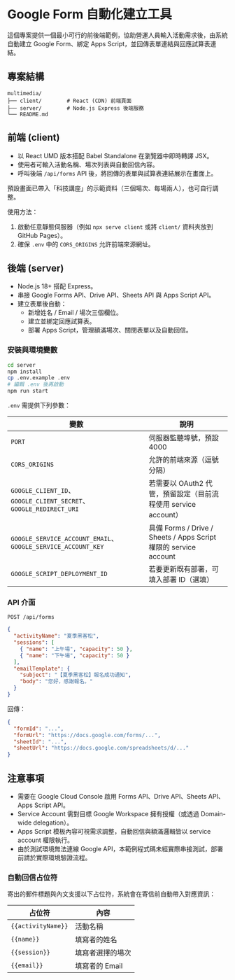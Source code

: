 # Google Form 自動化建立工具

這個專案提供一個最小可行的前後端範例，協助營運人員輸入活動需求後，由系統自動建立 Google Form、綁定 Apps Script，並回傳表單連結與回應試算表連結。

## 專案結構

```
multimedia/
├── client/        # React (CDN) 前端頁面
├── server/        # Node.js Express 後端服務
└── README.md
```

## 前端 (client)

- 以 React UMD 版本搭配 Babel Standalone 在瀏覽器中即時轉譯 JSX。
- 使用者可輸入活動名稱、場次列表與自動回信內容。
- 呼叫後端 `/api/forms` API 後，將回傳的表單與試算表連結展示在畫面上。

預設畫面已帶入「科技講座」的示範資料（三個場次、每場兩人），也可自行調整。

使用方法：

1. 啟動任意靜態伺服器（例如 `npx serve client` 或將 `client/` 資料夾放到 GitHub Pages）。
2. 確保 `.env` 中的 `CORS_ORIGINS` 允許前端來源網址。

## 後端 (server)

- Node.js 18+ 搭配 Express。
- 串接 Google Forms API、Drive API、Sheets API 與 Apps Script API。
- 建立表單後自動：
  - 新增姓名 / Email / 場次三個欄位。
  - 建立並綁定回應試算表。
  - 部署 Apps Script，管理額滿場次、關閉表單以及自動回信。

### 安裝與環境變數

```bash
cd server
npm install
cp .env.example .env
# 編輯 .env 後再啟動
npm run start
```

`.env` 需提供下列參數：

| 變數 | 說明 |
| ---- | ---- |
| `PORT` | 伺服器監聽埠號，預設 4000 |
| `CORS_ORIGINS` | 允許的前端來源（逗號分隔） |
| `GOOGLE_CLIENT_ID`、`GOOGLE_CLIENT_SECRET`、`GOOGLE_REDIRECT_URI` | 若需要以 OAuth2 代管，預留設定（目前流程使用 service account） |
| `GOOGLE_SERVICE_ACCOUNT_EMAIL`、`GOOGLE_SERVICE_ACCOUNT_KEY` | 具備 Forms / Drive / Sheets / Apps Script 權限的 service account |
| `GOOGLE_SCRIPT_DEPLOYMENT_ID` | 若要更新既有部署，可填入部署 ID（選填） |

### API 介面

`POST /api/forms`

```json
{
  "activityName": "夏季黑客松",
  "sessions": [
    { "name": "上午場", "capacity": 50 },
    { "name": "下午場", "capacity": 50 }
  ],
  "emailTemplate": {
    "subject": "【夏季黑客松】報名成功通知",
    "body": "您好，感謝報名。"
  }
}
```

回傳：

```json
{
  "formId": "...",
  "formUrl": "https://docs.google.com/forms/...",
  "sheetId": "...",
  "sheetUrl": "https://docs.google.com/spreadsheets/d/..."
}
```

## 注意事項

- 需要在 Google Cloud Console 啟用 Forms API、Drive API、Sheets API、Apps Script API。
- Service Account 需對目標 Google Workspace 擁有授權（或透過 Domain-wide delegation）。
- Apps Script 模板內容可視需求調整，自動回信與額滿邏輯皆以 service account 權限執行。
- 由於測試環境無法連線 Google API，本範例程式碼未經實際串接測試，部署前請於實際環境驗證流程。

### 自動回信占位符

寄出的郵件標題與內文支援以下占位符，系統會在寄信前自動帶入對應資訊：

| 占位符 | 內容 |
| ------ | ---- |
| `{{activityName}}` | 活動名稱 |
| `{{name}}` | 填寫者的姓名 |
| `{{session}}` | 填寫者選擇的場次 |
| `{{email}}` | 填寫者的 Email |

